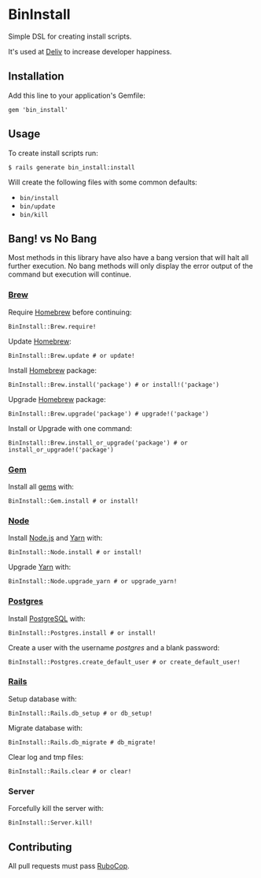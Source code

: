 # BinInstall

Simple DSL for creating install scripts.

It's used at [Deliv](https://www.deliv.co/) to increase developer happiness.

## Installation

Add this line to your application's Gemfile:

    gem 'bin_install'

## Usage

To create install scripts run:

    $ rails generate bin_install:install

Will create the following files with some common defaults:

  * `bin/install`
  * `bin/update`
  * `bin/kill`

## Bang! vs No Bang

Most methods in this library have also have a bang version that will halt all further execution. No bang methods will only display the error output of the command but execution will continue.

### [Brew](https://brew.sh/)

Require [Homebrew](https://brew.sh/) before continuing:

    BinInstall::Brew.require!

Update [Homebrew](https://brew.sh/):

    BinInstall::Brew.update # or update!

Install [Homebrew](https://brew.sh/) package:

    BinInstall::Brew.install('package') # or install!('package')

Upgrade [Homebrew](https://brew.sh/) package:

    BinInstall::Brew.upgrade('package') # upgrade!('package')

Install or Upgrade with one command:

    BinInstall::Brew.install_or_upgrade('package') # or install_or_upgrade!('package')

### [Gem](https://rubygems.org/)

Install all [gems](https://rubygems.org/) with:

    BinInstall::Gem.install # or install!

### [Node](https://nodejs.org/en/)

Install [Node.js](https://nodejs.org/en/) and [Yarn](https://yarnpkg.com/en/) with:

    BinInstall::Node.install # or install!

Upgrade [Yarn](https://yarnpkg.com/en/) with:

    BinInstall::Node.upgrade_yarn # or upgrade_yarn!

### [Postgres](https://www.postgresql.org/)

Install [PostgreSQL](https://www.postgresql.org/) with:

    BinInstall::Postgres.install # or install!

Create a user with the username *postgres* and a blank password:

    BinInstall::Postgres.create_default_user # or create_default_user!

### [Rails](https://rubyonrails.org/)

Setup database with:

    BinInstall::Rails.db_setup # or db_setup!

Migrate database with:

    BinInstall::Rails.db_migrate # db_migrate!

Clear log and tmp files:

    BinInstall::Rails.clear # or clear!

### Server

Forcefully kill the server with:

    BinInstall::Server.kill!

## Contributing

All pull requests must pass [RuboCop](https://github.com/bbatsov/rubocop).
